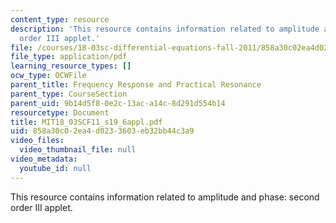 ```yaml
---
content_type: resource
description: 'This resource contains information related to amplitude and phase: second
  order III applet.'
file: /courses/18-03sc-differential-equations-fall-2011/858a30c02ea4d0233603eb32bb44c3a9_MIT18_03SCF11_s19_6appl.pdf
file_type: application/pdf
learning_resource_types: []
ocw_type: OCWFile
parent_title: Frequency Response and Practical Resonance
parent_type: CourseSection
parent_uid: 9b14d5f8-0e2c-13ac-a14c-8d291d554b14
resourcetype: Document
title: MIT18_03SCF11_s19_6appl.pdf
uid: 858a30c0-2ea4-d023-3603-eb32bb44c3a9
video_files:
  video_thumbnail_file: null
video_metadata:
  youtube_id: null
---
```

This resource contains information related to amplitude and phase: second order III applet.

